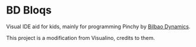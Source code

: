 # BD Bloqs

Visual IDE aid for kids, mainly for programming Pinchy by [Bilbao Dynamics](bilbaodynamics.com).

This project is a modification from Visualino, credits to them.
